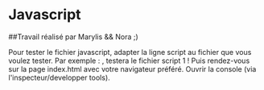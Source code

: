 # Javascript

##Travail réalisé par Marylis && Nora ;) 

Pour tester le fichier javascript, 
adapter la ligne script au fichier que vous voulez tester. Par exemple : <script src="script_1.js"></script>, testera le fichier script 1 ! 
Puis rendez-vous sur la page index.html avec votre navigateur préféré.
Ouvrir la console (via l'inspecteur/developper tools).

